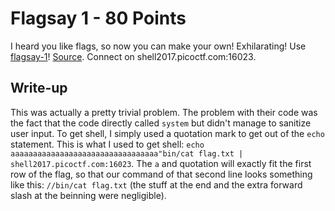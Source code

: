 # Flagsay 1 - 80 Points
I heard you like flags, so now you can make your own! Exhilarating! Use [flagsay-1](https://webshell2017.picoctf.com/static/3fcb258575d870e4eb587d66e344bd09/flagsay-1)! [Source](https://webshell2017.picoctf.com/static/3fcb258575d870e4eb587d66e344bd09/flagsay-1.c). Connect on shell2017.picoctf.com:16023.

## Write-up
This was actually a pretty trivial problem. The problem with their code was the fact that the code directly called `system` but didn't manage to sanitize user input. To get shell, I simply used a quotation mark to get out of the `echo` statement. This is what I used to get shell: `echo aaaaaaaaaaaaaaaaaaaaaaaaaaaaaaaaa"bin/cat flag.txt | shell2017.picoctf.com:16023`. The `a` and quotation will exactly fit the first row of the flag, so that our command of that second line looks something like this: `//bin/cat flag.txt` (the stuff at the end and the extra forward slash at the beinning were negligible).